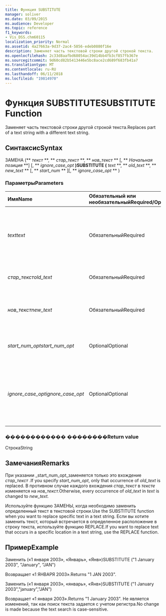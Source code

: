 ```yaml
---
title: Функция SUBSTITUTE
manager: soliver
ms.date: 03/09/2015
ms.audience: Developer
ms.topic: reference
f1_keywords:
- Vis_DSS.chm60115
localization_priority: Normal
ms.assetid: 4a27663a-9d37-2ac4-5856-edeb0880f16e
description: Заменяет часть текстовой строки другой строкой текста.
ms.openlocfilehash: 2c33d8aafbd68054ac39d14bb4fb3cf857fb367e
ms.sourcegitcommit: 9d60cd82b5413446e5bc8ace2cd689f683fb41a7
ms.translationtype: MT
ms.contentlocale: ru-RU
ms.lasthandoff: 06/11/2018
ms.locfileid: "19814970"
---
```

# <a name="substitute-function"></a><span data-ttu-id="31394-103">Функция SUBSTITUTE</span><span class="sxs-lookup"><span data-stu-id="31394-103">SUBSTITUTE Function</span></span>

<span data-ttu-id="31394-104">Заменяет часть текстовой строки другой строкой текста.</span><span class="sxs-lookup"><span data-stu-id="31394-104">Replaces part of a text string with a different text string.</span></span> 
  
## <a name="syntax"></a><span data-ttu-id="31394-105">Синтаксис</span><span class="sxs-lookup"><span data-stu-id="31394-105">Syntax</span></span>

 <span data-ttu-id="31394-106">ЗАМЕНА (** *текст* **, ** *стар_текст* **, ** *нов_текст* ** [, ** *Начальная позиция* **] [, ** *ignore_case_opt* **)</span><span class="sxs-lookup"><span data-stu-id="31394-106">SUBSTITUTE (** *text* **, ** *old_text* **, ** *new_text* ** [, ** *start_num* ** ][, ** *ignore_case_opt* ** )</span></span> 
  
### <a name="parameters"></a><span data-ttu-id="31394-107">Параметры</span><span class="sxs-lookup"><span data-stu-id="31394-107">Parameters</span></span>

|<span data-ttu-id="31394-108">**Имя**</span><span class="sxs-lookup"><span data-stu-id="31394-108">**Name**</span></span>|<span data-ttu-id="31394-109">**Обязательный или необязательный**</span><span class="sxs-lookup"><span data-stu-id="31394-109">**Required/Optional**</span></span>|<span data-ttu-id="31394-110">**Тип данных**</span><span class="sxs-lookup"><span data-stu-id="31394-110">**Data Type**</span></span>|<span data-ttu-id="31394-111">**Описание**</span><span class="sxs-lookup"><span data-stu-id="31394-111">**Description**</span></span>|
|:-----|:-----|:-----|:-----|
| <span data-ttu-id="31394-112">_text_</span><span class="sxs-lookup"><span data-stu-id="31394-112">_text_</span></span> <br/> |<span data-ttu-id="31394-113">Обязательный</span><span class="sxs-lookup"><span data-stu-id="31394-113">Required</span></span>  <br/> |<span data-ttu-id="31394-114">**Строка**</span><span class="sxs-lookup"><span data-stu-id="31394-114">**String**</span></span> <br/> | <span data-ttu-id="31394-115">Текст или ссылка на ячейку, содержащую текст, для которого требуется замена знаков.</span><span class="sxs-lookup"><span data-stu-id="31394-115">The text or the reference to a cell containing text for which you want to substitute characters.</span></span>  <br/> |
| <span data-ttu-id="31394-116">_стар_текст_</span><span class="sxs-lookup"><span data-stu-id="31394-116">_old_text_</span></span> <br/> |<span data-ttu-id="31394-117">Обязательный</span><span class="sxs-lookup"><span data-stu-id="31394-117">Required</span></span>  <br/> |<span data-ttu-id="31394-118">**Строка**</span><span class="sxs-lookup"><span data-stu-id="31394-118">**String**</span></span> <br/> | <span data-ttu-id="31394-119">Текст, который вы хотите заменить.</span><span class="sxs-lookup"><span data-stu-id="31394-119">The text you want to replace.</span></span>  <br/> |
| <span data-ttu-id="31394-120">_нов_текст_</span><span class="sxs-lookup"><span data-stu-id="31394-120">_new_text_</span></span> <br/> |<span data-ttu-id="31394-121">Обязательный</span><span class="sxs-lookup"><span data-stu-id="31394-121">Required</span></span>  <br/> |<span data-ttu-id="31394-122">**Строка**</span><span class="sxs-lookup"><span data-stu-id="31394-122">**String**</span></span> <br/> | <span data-ttu-id="31394-123">Текст, который будет использоваться для замены _стар_текст_.</span><span class="sxs-lookup"><span data-stu-id="31394-123">The text you want to use to replace  _old_text_.</span></span>  <br/> |
| <span data-ttu-id="31394-124">_start_num_opt_</span><span class="sxs-lookup"><span data-stu-id="31394-124">_start_num_opt_</span></span> <br/> |<span data-ttu-id="31394-125">Optional</span><span class="sxs-lookup"><span data-stu-id="31394-125">Optional</span></span>  <br/> |<span data-ttu-id="31394-126">**Числовой**</span><span class="sxs-lookup"><span data-stu-id="31394-126">**Numeric**</span></span> <br/> |<span data-ttu-id="31394-127">Указывает, какие случаями стар_текст для замены.</span><span class="sxs-lookup"><span data-stu-id="31394-127">Specifies which occurences of old_text to replace.</span></span>  <br/> |
| <span data-ttu-id="31394-128">_ignore_case_opt_</span><span class="sxs-lookup"><span data-stu-id="31394-128">_ignore_case_opt_</span></span> <br/> |<span data-ttu-id="31394-129">Optional</span><span class="sxs-lookup"><span data-stu-id="31394-129">Optional</span></span>  <br/> |<span data-ttu-id="31394-130">**Boolean**</span><span class="sxs-lookup"><span data-stu-id="31394-130">**Boolean**</span></span> <br/> |<span data-ttu-id="31394-131">FALSE, если с учетом регистра; в противном случае — значение TRUE.</span><span class="sxs-lookup"><span data-stu-id="31394-131">FALSE if case-sensitive; otherwise, TRUE.</span></span> <span data-ttu-id="31394-132">Значение по умолчанию — FALSE.</span><span class="sxs-lookup"><span data-stu-id="31394-132">The default is FALSE.</span></span>  <br/> |
   
### <a name="return-value"></a><span data-ttu-id="31394-133">������������ ��������</span><span class="sxs-lookup"><span data-stu-id="31394-133">Return value</span></span>

<span data-ttu-id="31394-134">Строка</span><span class="sxs-lookup"><span data-stu-id="31394-134">String</span></span>
  
## <a name="remarks"></a><span data-ttu-id="31394-135">Замечания</span><span class="sxs-lookup"><span data-stu-id="31394-135">Remarks</span></span>

 <span data-ttu-id="31394-136">При указании _start_num_opt_заменяется только это вхождение _стар_текст_ .</span><span class="sxs-lookup"><span data-stu-id="31394-136">If you specify  _start_num_opt_, only that occurrence of  _old_text_ is replaced.</span></span> <span data-ttu-id="31394-137">В противном случае каждого вхождения _стар_текст_ в _тексте_ изменяется на _нов_текст._</span><span class="sxs-lookup"><span data-stu-id="31394-137">Otherwise, every occurrence of  _old_text_ in  _text_ is changed to  _new_text._</span></span>
  
<span data-ttu-id="31394-138">Используйте функцию ЗАМЕНЫ, когда необходимо заменить определенный текст в текстовой строки.</span><span class="sxs-lookup"><span data-stu-id="31394-138">Use the SUBSTITUTE function when you want to replace specific text in a text string.</span></span> <span data-ttu-id="31394-139">Если вы хотите заменить текст, который встречается в определенное расположение в строку текста, используйте функцию REPLACE.</span><span class="sxs-lookup"><span data-stu-id="31394-139">If you want to replace text that occurs in a specific location in a text string, use the REPLACE function.</span></span>
  
## <a name="example"></a><span data-ttu-id="31394-140">Пример</span><span class="sxs-lookup"><span data-stu-id="31394-140">Example</span></span>

<span data-ttu-id="31394-141">Заменить («1 января 2003», «Январь», «Янв»)</span><span class="sxs-lookup"><span data-stu-id="31394-141">SUBSTITUTE ("1 January 2003", "January", "JAN")</span></span> 
  
<span data-ttu-id="31394-142">Возвращает «1 ЯНВАРЯ 2003».</span><span class="sxs-lookup"><span data-stu-id="31394-142">Returns "1 JAN 2003".</span></span> 
  
<span data-ttu-id="31394-143">Заменить («1 января 2003», «январь», «Янв»)</span><span class="sxs-lookup"><span data-stu-id="31394-143">SUBSTITUTE ("1 January 2003","january","JAN")</span></span> 
  
<span data-ttu-id="31394-144">Возвращает «1 января 2003».</span><span class="sxs-lookup"><span data-stu-id="31394-144">Returns "1 January 2003".</span></span> <span data-ttu-id="31394-145">Не является изменений, так как поиск текста задается с учетом регистра.</span><span class="sxs-lookup"><span data-stu-id="31394-145">No change is made because the text search is case-sensitive.</span></span> 
  

